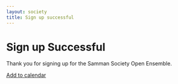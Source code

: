 ```yaml
---
layout: society
title: Sign up successful
---
```


# Sign up Successful
Thank you for signing up for the Samman Society Open Ensemble.

[Add to calendar](https://www.addevent.com/event/xJ16711037)
